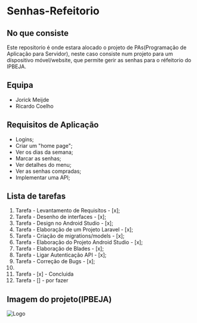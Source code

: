 # Senhas-Refeitorio

## No que consiste
Este repositorio é onde estara alocado o projeto de PAs(Programação de Aplicação para Servidor), neste caso consiste num projeto para um díspositivo móvel/website, que permite gerir as senhas para o réfeitorio do IPBEJA.

## Equipa
* Jorick Meijde
* Ricardo Coelho

## Requisitos de Aplicação
* Logins;
* Criar um "home page";
* Ver os dias da semana;
* Marcar as senhas;
* Ver detalhes do menu;
* Ver as senhas compradas;
* Implementar uma API;

## Lista de tarefas
1. Tarefa - Levantamento de Requisítos - [x];
2. Tarefa - Desenho de interfaces - [x];
3. Tarefa - Design no Android Studio - [x];
4. Tarefa - Elaboração de um Projeto Laravel - [x];
5. Tarefa - Criação de migrations/models - [x];
6. Tarefa - Elaboração do Projeto Android Studio - [x];
7. Tarefa - Elaboração de Blades - [x];
8. Tarefa - Ligar Autenticação API - [x];
9. Tarefa - Correção de Bugs - [x];
10. 
11. Tarefa - [x] - Concluida
12. Tarefa - [] - por fazer

## Imagem do projeto(IPBEJA)
![Logo](https://www.ipbeja.pt/PublishingImages/Logo-IPBejaI.png)

